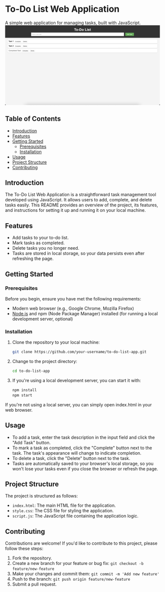 # To-Do List Web Application

A simple web application for managing tasks, built with JavaScript.
![Screenshot of the To-Do List App](assets/screenshot.png)

## Table of Contents

- [Introduction](#introduction)
- [Features](#features)
- [Getting Started](#getting-started)
  - [Prerequisites](#prerequisites)
  - [Installation](#installation)
- [Usage](#usage)
- [Project Structure](#project-structure)
- [Contributing](#contributing)

## Introduction

The To-Do List Web Application is a straightforward task management tool developed using JavaScript. It allows users to add, complete, and delete tasks easily. This README provides an overview of the project, its features, and instructions for setting it up and running it on your local machine.

## Features

- Add tasks to your to-do list.
- Mark tasks as completed.
- Delete tasks you no longer need.
- Tasks are stored in local storage, so your data persists even after refreshing the page.

## Getting Started

### Prerequisites

Before you begin, ensure you have met the following requirements:

- Modern web browser (e.g., Google Chrome, Mozilla Firefox)
- [Node.js](https://nodejs.org/) and npm (Node Package Manager) installed (for running a local development server, optional)

### Installation

1. Clone the repository to your local machine:

   ```bash
   git clone https://github.com/your-username/to-do-list-app.git
   ```

2. Change to the project directory:

   ```bash
   cd to-do-list-app
   ```

3. If you're using a local development server, you can start it with:

   ```bash
   npm install
   npm start
   ```

If you're not using a local server, you can simply open index.html in your web browser.

## Usage

- To add a task, enter the task description in the input field and click the "Add Task" button.
- To mark a task as completed, click the "Complete" button next to the task. The task's appearance will change to indicate completion.
- To delete a task, click the "Delete" button next to the task.
- Tasks are automatically saved to your browser's local storage, so you won't lose your tasks even if you close the browser or refresh the page.

## Project Structure

The project is structured as follows:

- `index.html`: The main HTML file for the application.
- `style.css`: The CSS file for styling the application.
- `script.js`: The JavaScript file containing the application logic.

## Contributing

Contributions are welcome! If you'd like to contribute to this project, please follow these steps:

1. Fork the repository.
2. Create a new branch for your feature or bug fix: `git checkout -b feature/new-feature`
3. Make your changes and commit them: `git commit -m 'Add new feature'`
4. Push to the branch: `git push origin feature/new-feature`
5. Submit a pull request.
